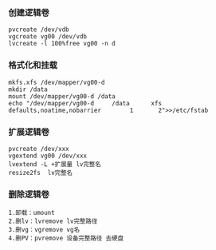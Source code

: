 ### 创建逻辑卷

```
pvcreate /dev/vdb
vgcreate vg00 /dev/vdb
lvcreate -l 100%free vg00 -n d
```

### 格式化和挂载

```
mkfs.xfs /dev/mapper/vg00-d
mkdir /data
mount /dev/mapper/vg00-d /data
echo "/dev/mapper/vg00-d     /data      xfs     defaults,noatime,nobarrier        1       2">>/etc/fstab
```

### 扩展逻辑卷

```
pvcreate /dev/xxx
vgextend vg00 /dev/xxx
lvextend -L +扩展量 lv完整名 
resize2fs  lv完整名
```

### 删除逻辑卷

```
1.卸载：umount 
2.删lv：lvremove lv完整路径 
3.删vg：vgremove vg名 
4.删PV：pvremove 设备完整路径 去硬盘
```

